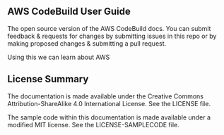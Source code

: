 ## AWS CodeBuild User Guide

The open source version of the AWS CodeBuild docs. You can submit feedback & requests for changes by submitting issues in this repo or by making proposed changes & submitting a pull request.

Using this we can learn about AWS

## License Summary

The documentation is made available under the Creative Commons Attribution-ShareAlike 4.0 International License. See the LICENSE file.

The sample code within this documentation is made available under a modified MIT license. See the LICENSE-SAMPLECODE file.
